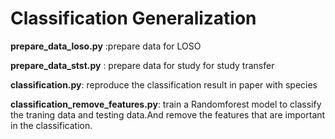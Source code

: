 # Classification Generalization



**prepare_data_loso.py** :prepare data for LOSO

**prepare_data_stst.py** : prepare data for study for study transfer

**classification.py**: reproduce the classification result in paper with species

**classification_remove_features.py**: train a Randomforest model to classify the traning data and                       testing data.And remove the features that are important in the classification.

